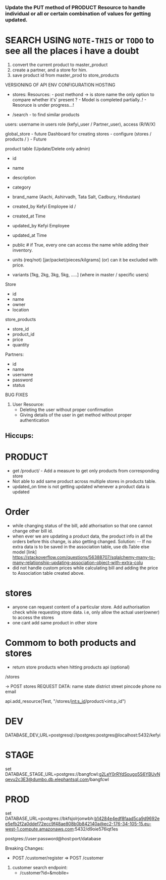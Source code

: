 ### Update the PUT method of PRODUCT Resource to handle individual or all or certain combination of values for getting updated.

# SEARCH USING `NOTE-THIS` or `TODO` to see all the places i have a doubt

1. convert the current product to master_product
2. create a partner, and a store for him.
3. save product id from master_prod to store_products


VERSIONING OF API
ENV CONFIGURATION 
HOSTING

* stores:
    Resources:
        - post methond -> is store name the only option to compare whether it's' present ?
        - Model is completed partially..!
        - Resoruce is under progress...!

* /search - to find similar products

users:
username in users
role (kefyi_user / Partner_user), access (R/W/X)

global_store - future
Dashboard for creating stores - configure (stores / products / ) - Future

product table (Update/Delete only admin)
- id
- name
- description
- category
- brand_name (Aachi, Ashirvadh, Tata Salt, Cadbury, Hindustan)
- created_by Kefyi Employee id / 
- created_at Time
- updated_by Kefyi Employee
- updated_at Time
- public # if True, every one can access the name while adding their inventory.
- units (req/not) [jar/packet/pieces/kilgrams] (or) can it be excluded with price.

- variants [1kg, 2kg, 3kg, 5kg, .....] (where in master / specific users)

Store
- id
- name
- owner
- location

store_products
- store_id
- product_id
- price
- quantity

Partners:
- id
- name
- username
- password
- status


BUG FIXES
1. User Resource:
    - Deleting the user without proper confirmation
    - Giving details of the user in get method without proper authentication

## #######
## Hiccups:
## ########

# PRODUCT
- get /product/<id> - Add a measure to get only products from corresponding store
- Not able to add same product across multiple stores in products table.
- updated_on time is not getting updated whenever a product data is updated

# Order
- while changing status of the bill, add athorisation so that one cannot change other bill id.
- when ever we are updating a product data, the product info in all the orders before
     this change, is also getting  changed. 
    Solution:
    -- If no extra data is to be saved in the association table, use db.Table else model
    [link] https://stackoverflow.com/questions/56388707/sqlalchemy-many-to-many-relationship-updating-association-object-with-extra-colu    
- did not handle custom prices while calculating bill and adding the price to Association table created above.

# stores
- anyone can request content of a particular store. Add authorisation check while requesting store data. i.e, only allow the actual user(owner) to access the stores
- one cant add same product in other store

# Commom to both products and stores
- return store products when hitting products api (optional)

/stores

-> POST stores
  REQUEST DATA:
  name
  state
  district
  street
  pincode
  phone no
  email


api.add_resource(Test, "/stores/<int:s_id>/product/<int:p_id")

# DEV
DATABASE_DEV_URL=postgresql://postgres:postgres@localhost:5432/kefyi

# STAGE
set DATABASE_STAGE_URL=postgres://bangfcwl:g2LeY0rRYdSougo5S6YBUvNqevu2c3E3@dumbo.db.elephantsql.com/bangfcwl

# PROD
set DATABASE_URL=postgres://bkfsjolrjonwbh:b14284e4edf8faad5ca9d9692ee5efb2f2a0ddef72ecc9f48ae808b0b842140a@ec2-176-34-105-15.eu-west-1.compute.amazonaws.com:5432/d9oie576iqt1es

postgres://user:password@host:port/database


Breaking Changes:
- POST /customer/register => POST /customer 

1. customer search endpoint:
   - /customer?id=<id>&mobile=<mobile>
	